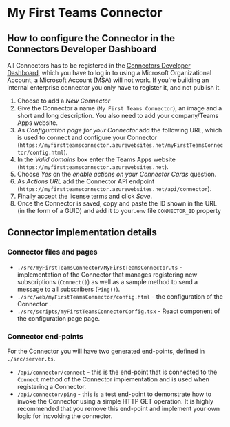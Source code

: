 # My First Teams Connector

## How to configure the Connector in the Connectors Developer Dashboard

All Connectors has to be registered in the [Connectors Developer Dashboard](https://outlook.office.com/connectors/publish), which you have to log in to using a Microsoft Organizational Account, a Microsoft Account (MSA) will not work. If you're building an internal enterprise connector you only have to register it, and not publish it.

1. Choose to add a *New Connector*
2. Give the Connector a name (`My First Teams Connector`), an image and a short and long description. You also need to add your company/Teams Apps website.
3. As *Configuration page for your Connector*  add the following URL, which is used to connect and configure your Connector (`https://myfirstteamsconnector.azurewebsites.net/myFirstTeamsConnector/config.html`).
4. In the *Valid domains* box enter the Teams Apps website (`https://myfirstteamsconnector.azurewebsites.net`).
5. Choose *Yes* on the *enable actions on your Connector Cards* question.
6. As *Actions URL* add the Connector API endpoint (`https://myfirstteamsconnector.azurewebsites.net/api/connector`).
7. Finally accept the license terms and click *Save*.
8. Once the Connector is saved, copy and paste the ID shown in the URL (in the form of a GUID) and add it to your`.env` file `CONNECTOR_ID` property

## Connector implementation details

### Connector files and pages

* `./src/myFirstTeamsConnector/MyFirstTeamsConnector.ts` - implementation of the Connector that manages registering new subscriptions (`Connect()`) as well as a sample method to send a message to all subscribers (`Ping()`).
* `./src/web/myFirstTeamsConnector/config.html` - the configuration of the Connector .
* `./src/scripts/myFirstTeamsConnectorConfig.tsx` - React component of the configuration page page.

### Connector end-points

For the Connector you will have two generated end-points, defined in `./src/server.ts`.

* `/api/connector/connect` - this is the end-point that is connected to the `Connect` method of the Connector implementation and is used when registering a Connector. 
* `/api/connector/ping` - this is a test end-point to demonstrate how to invoke the Connector using a simple HTTP GET operation. It is highly recommended that you remove this end-point and implement your own logic for incvoking the connector.